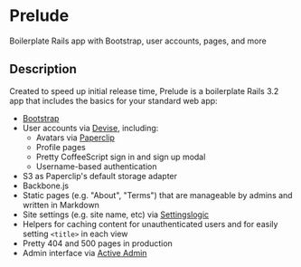 Prelude
=======
Boilerplate Rails app with Bootstrap, user accounts, pages, and more

Description
-----------

Created to speed up initial release time, Prelude is a boilerplate Rails 3.2 app that includes the basics for your standard web app:

* [Bootstrap](https://github.com/seyhunak/twitter-bootstrap-rails)
* User accounts via [Devise](https://github.com/plataformatec/devise), including:
  * Avatars via [Paperclip](https://github.com/thoughtbot/paperclip)
  * Profile pages
  * Pretty CoffeeScript sign in and sign up modal
  * Username-based authentication
* S3 as Paperclip's default storage adapter
* Backbone.js
* Static pages (e.g. "About", "Terms") that are manageable by admins and written in Markdown
* Site settings (e.g. site name, etc) via [Settingslogic](https://github.com/binarylogic/settingslogic)
* Helpers for caching content for unauthenticated users and for easily setting `<title>` in each view
* Pretty 404 and 500 pages in production
* Admin interface via [Active Admin](http://activeadmin.info/)